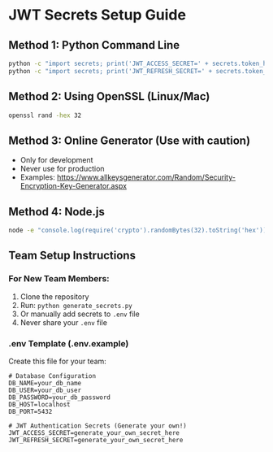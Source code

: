 # JWT Secrets Setup Guide

## Method 1: Python Command Line

```bash
python -c "import secrets; print('JWT_ACCESS_SECRET=' + secrets.token_hex(32))"
python -c "import secrets; print('JWT_REFRESH_SECRET=' + secrets.token_hex(32))"
```

## Method 2: Using OpenSSL (Linux/Mac)

```bash
openssl rand -hex 32
```

## Method 3: Online Generator (Use with caution)

- Only for development
- Never use for production
- Examples: https://www.allkeysgenerator.com/Random/Security-Encryption-Key-Generator.aspx

## Method 4: Node.js

```bash
node -e "console.log(require('crypto').randomBytes(32).toString('hex'))"
```

## Team Setup Instructions

### For New Team Members:

1. Clone the repository
2. Run: `python generate_secrets.py`
3. Or manually add secrets to `.env` file
4. Never share your `.env` file

### .env Template (.env.example)

Create this file for your team:

```
# Database Configuration
DB_NAME=your_db_name
DB_USER=your_db_user
DB_PASSWORD=your_db_password
DB_HOST=localhost
DB_PORT=5432

# JWT Authentication Secrets (Generate your own!)
JWT_ACCESS_SECRET=generate_your_own_secret_here
JWT_REFRESH_SECRET=generate_your_own_secret_here
```
